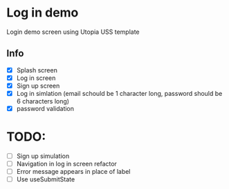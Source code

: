 # Log in demo

Login demo screen using Utopia USS template

## Info

- [x] Splash screen
- [x] Log in screen
- [x] Sign up screen
- [x] Log in simlation (email schould be 1 character long, password should be 6 characters long)
- [x] password validation

# TODO:

- [ ] Sign up simulation
- [ ] Navigation in log in screen refactor
- [ ] Error message appears in place of label
- [ ] Use useSubmitState
